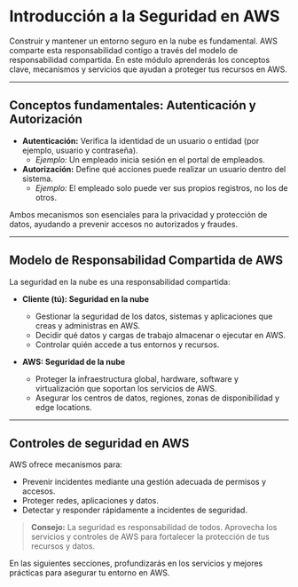 # Introducción a la Seguridad en AWS

Construir y mantener un entorno seguro en la nube es fundamental. AWS comparte esta responsabilidad contigo a través del modelo de responsabilidad compartida. En este módulo aprenderás los conceptos clave, mecanismos y servicios que ayudan a proteger tus recursos en AWS.

---

## Conceptos fundamentales: Autenticación y Autorización

- **Autenticación:** Verifica la identidad de un usuario o entidad (por ejemplo, usuario y contraseña).
  - _Ejemplo:_ Un empleado inicia sesión en el portal de empleados.
- **Autorización:** Define qué acciones puede realizar un usuario dentro del sistema.
  - _Ejemplo:_ El empleado solo puede ver sus propios registros, no los de otros.

Ambos mecanismos son esenciales para la privacidad y protección de datos, ayudando a prevenir accesos no autorizados y fraudes.

---

## Modelo de Responsabilidad Compartida de AWS

La seguridad en la nube es una responsabilidad compartida:

- **Cliente (tú): Seguridad en la nube**

  - Gestionar la seguridad de los datos, sistemas y aplicaciones que creas y administras en AWS.
  - Decidir qué datos y cargas de trabajo almacenar o ejecutar en AWS.
  - Controlar quién accede a tus entornos y recursos.

- **AWS: Seguridad de la nube**
  - Proteger la infraestructura global, hardware, software y virtualización que soportan los servicios de AWS.
  - Asegurar los centros de datos, regiones, zonas de disponibilidad y edge locations.

---

## Controles de seguridad en AWS

AWS ofrece mecanismos para:

- Prevenir incidentes mediante una gestión adecuada de permisos y accesos.
- Proteger redes, aplicaciones y datos.
- Detectar y responder rápidamente a incidentes de seguridad.

> **Consejo:** La seguridad es responsabilidad de todos. Aprovecha los servicios y controles de AWS para fortalecer la protección de tus recursos y datos.

En las siguientes secciones, profundizarás en los servicios y mejores prácticas para asegurar tu entorno en AWS.
